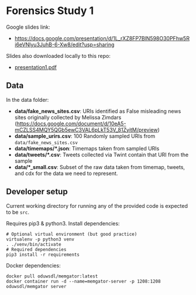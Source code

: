 # Forensics Study 1

Google slides link:

- https://docs.google.com/presentation/d/1L_rXZ8FP7BlN598O30PFhw5Ri6eVNlyu3JuhB-6-Xw8/edit?usp=sharing

Slides also downloaded locally to this repo:

- [presentation1.pdf](./slides/presentation1.pdf)

## Data

In the data folder:

- **data/fake_news_sites.csv**: URIs identified as False misleading news sites originally collected by Melissa Zimdars (https://docs.google.com/document/d/10eA5-mCZLSS4MQY5QGb5ewC3VAL6pLkT53V_81ZyitM/preview)
- **data/sample_urirs.csv**: 100 Randomly sampled URIs from `data/fake_news_sites.csv`
- **data/timemaps/\*.json**: Timemaps taken from sampled URIs
- **data/tweets/*.csv**: Tweets collected via Twint contain that URI from the sample
- **data/*_small.csv**: Subset of the raw data taken from timemap, tweets, and cdx for the data we need to represent.

## Developer setup

Current working directory for running any of the provided code is expected to be `src`.

Requires pip3 & python3.
Install dependencies:

```
# Optional virtual environment (but good practice)
virtualenv -p python3 venv
. ./venv/bin/activate
# Required dependencies
pip3 install -r requirements
```

Docker dependencies:

```
docker pull oduwsdl/memgator:latest
docker container run -d --name=memgator-server -p 1208:1208 oduwsdl/memgator server
```
